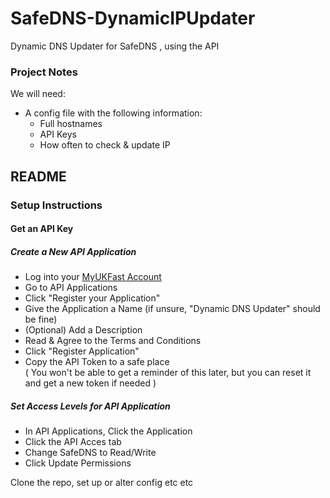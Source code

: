 # SafeDNS-DynamicIPUpdater
Dynamic DNS Updater for SafeDNS , using the API


### Project Notes

We will need:
- A config file with the following information:
  - Full hostnames
  - API Keys
  - How often to check & update IP

## README

### Setup Instructions

#### Get an API Key

##### Create a New API Application

- Log into your [MyUKFast Account](my.ukfast.co.uk)
- Go to API Applications
- Click "Register your Application"
- Give the Application a Name (if unsure, "Dynamic DNS Updater" should be fine)
- (Optional) Add a Description
- Read & Agree to the Terms and Conditions
- Click "Register Application"
- Copy the API Token to a safe place <br> ( You won't be able to get a reminder of this later, but you can reset it and get a new token if needed )

##### Set Access Levels for API Application
- In API Applications, Click the Application
- Click the API Acces tab
- Change SafeDNS to Read/Write
- Click Update Permissions

Clone the repo, set up or alter config etc etc
